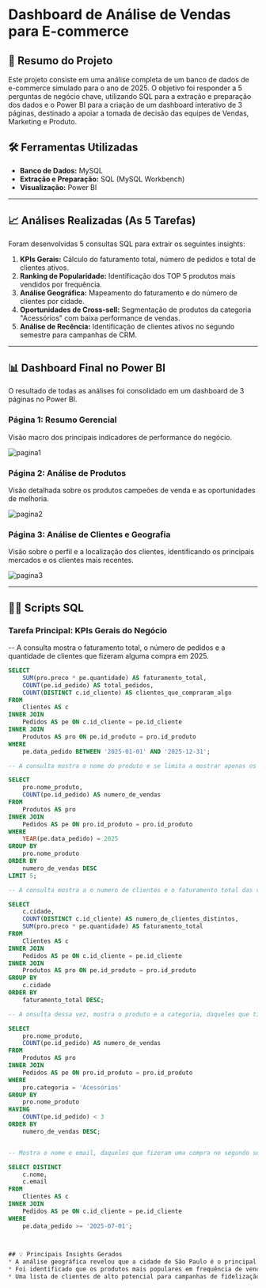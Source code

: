 # Dashboard de Análise de Vendas para E-commerce

## 📄 Resumo do Projeto
Este projeto consiste em uma análise completa de um banco de dados de e-commerce simulado para o ano de 2025. O objetivo foi responder a 5 perguntas de negócio chave, utilizando SQL para a extração e preparação dos dados e o Power BI para a criação de um dashboard interativo de 3 páginas, destinado a apoiar a tomada de decisão das equipes de Vendas, Marketing e Produto.

## 🛠️ Ferramentas Utilizadas
* **Banco de Dados:** MySQL
* **Extração e Preparação:** SQL (MySQL Workbench)
* **Visualização:** Power BI

---

## 📈 Análises Realizadas (As 5 Tarefas)
Foram desenvolvidas 5 consultas SQL para extrair os seguintes insights:

1.  **KPIs Gerais:** Cálculo do faturamento total, número de pedidos e total de clientes ativos.
2.  **Ranking de Popularidade:** Identificação dos TOP 5 produtos mais vendidos por frequência.
3.  **Análise Geográfica:** Mapeamento do faturamento e do número de clientes por cidade.
4.  **Oportunidades de Cross-sell:** Segmentação de produtos da categoria "Acessórios" com baixa performance de vendas.
5.  **Análise de Recência:** Identificação de clientes ativos no segundo semestre para campanhas de CRM.

---

## 📊 Dashboard Final no Power BI
O resultado de todas as análises foi consolidado em um dashboard de 3 páginas no Power BI.

### Página 1: Resumo Gerencial
Visão macro dos principais indicadores de performance do negócio.


![pagina1](https://github.com/user-attachments/assets/f5b878f6-57a1-4b11-aa64-9b800f9ac185)



### Página 2: Análise de Produtos
Visão detalhada sobre os produtos campeões de venda e as oportunidades de melhoria.


![pagina2](https://github.com/user-attachments/assets/a5cd51b9-9003-4d83-9a26-256017928fc8)



### Página 3: Análise de Clientes e Geografia
Visão sobre o perfil e a localização dos clientes, identificando os principais mercados e os clientes mais recentes.



![pagina3](https://github.com/user-attachments/assets/789645ff-c802-4d66-b5f4-2c5738415fe3)


---

## 👨‍💻 Scripts SQL

### Tarefa Principal: KPIs Gerais do Negócio
-- A consulta mostra o faturamento total, o número de pedidos e a quantidade de clientes que fizeram alguma compra em 2025.
```sql
SELECT
    SUM(pro.preco * pe.quantidade) AS faturamento_total,
    COUNT(pe.id_pedido) AS total_pedidos,
    COUNT(DISTINCT c.id_cliente) AS clientes_que_compraram_algo
FROM
    Clientes AS c
INNER JOIN
    Pedidos AS pe ON c.id_cliente = pe.id_cliente
INNER JOIN
    Produtos AS pro ON pe.id_produto = pro.id_produto
WHERE
    pe.data_pedido BETWEEN '2025-01-01' AND '2025-12-31';

-- A consulta mostra o nome do produto e se limita a mostrar apenas os 5 primeiros--

SELECT
    pro.nome_produto,
    COUNT(pe.id_pedido) AS numero_de_vendas
FROM
    Produtos AS pro
INNER JOIN
    Pedidos AS pe ON pro.id_produto = pro.id_produto
WHERE
    YEAR(pe.data_pedido) = 2025
GROUP BY
    pro.nome_produto
ORDER BY
    numero_de_vendas DESC
LIMIT 5;

-- A consulta mostra a o numero de clientes e o faturamento total das vendas, agrupando nas cidades ao quais os clientes pertencem--

SELECT
    c.cidade,
    COUNT(DISTINCT c.id_cliente) AS numero_de_clientes_distintos,
    SUM(pro.preco * pe.quantidade) AS faturamento_total
FROM
    Clientes AS c
INNER JOIN
    Pedidos AS pe ON c.id_cliente = pe.id_cliente
INNER JOIN
    Produtos AS pro ON pe.id_produto = pro.id_produto
GROUP BY
    c.cidade
ORDER BY
    faturamento_total DESC;

-- A onsulta dessa vez, mostra o produto e a categoria, daqueles que tiveram uma baixa expressao em suas vendas, no caso abaixo de 3 --

SELECT
    pro.nome_produto,
    COUNT(pe.id_pedido) AS numero_de_vendas
FROM
    Produtos AS pro
INNER JOIN
    Pedidos AS pe ON pro.id_produto = pro.id_produto
WHERE
    pro.categoria = 'Acessórios'
GROUP BY
    pro.nome_produto
HAVING
    COUNT(pe.id_pedido) < 3
ORDER BY
    numero_de_vendas DESC;


-- Mostra o nome e email, daqueles que fizeram uma compra no segundo semestre em diante--

SELECT DISTINCT
    c.nome,
    c.email
FROM
    Clientes AS c
INNER JOIN
    Pedidos AS pe ON c.id_cliente = pe.id_cliente
WHERE
    pe.data_pedido >= '2025-07-01';
     


## 💡 Principais Insights Gerados
* A análise geográfica revelou que a cidade de São Paulo é o principal mercado, concentrando a maior parte do faturamento e dos clientes.
* Foi identificado que os produtos mais populares em frequência de vendas (ex: 'Teclado Mecânico') não são necessariamente os de maior faturamento ('Notebook Gamer'), sugerindo estratégias diferentes para cada um.
* Uma lista de clientes de alto potencial para campanhas de fidelização e reativação foi gerada com base em critérios de frequência e recência de compra.
